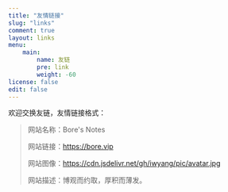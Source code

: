 ```yaml
---
title: "友情链接"
slug: "links"
comment: true
layout: links
menu: 
    main:
        name: 友链
        pre: link
        weight: -60
license: false
edit: false
---
```


欢迎交换友链，友情链接格式：

> 网站名称：Bore's Notes
>
> 网站链接：https://bore.vip
>
> 网站图像：https://cdn.jsdelivr.net/gh/iwyang/pic/avatar.jpg
>
> 网站描述：博观而约取，厚积而薄发。